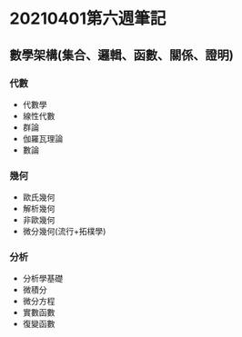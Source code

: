 # 20210401第六週筆記
## 數學架構(集合、邏輯、函數、關係、證明)
### 代數
* 代數學
* 線性代數
* 群論
* 伽羅瓦理論
* 數論
### 幾何
* 歐氏幾何
* 解析幾何
* 非歐幾何
* 微分幾何(流行+拓樸學)
### 分析
* 分析學基礎
* 微積分
* 微分方程
* 實數函數
* 復變函數

